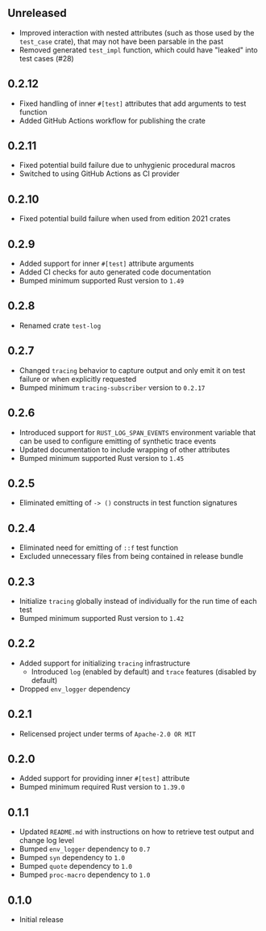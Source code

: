 Unreleased
----------
- Improved interaction with nested attributes (such as those used by the
  `test_case` crate), that may not have been parsable in the past
- Removed generated `test_impl` function, which could have "leaked" into
  test cases (#28)


0.2.12
------
- Fixed handling of inner `#[test]` attributes that add arguments to
  test function
- Added GitHub Actions workflow for publishing the crate


0.2.11
------
- Fixed potential build failure due to unhygienic procedural macros
- Switched to using GitHub Actions as CI provider


0.2.10
------
- Fixed potential build failure when used from edition 2021 crates


0.2.9
-----
- Added support for inner `#[test]` attribute arguments
- Added CI checks for auto generated code documentation
- Bumped minimum supported Rust version to `1.49`


0.2.8
-----
- Renamed crate `test-log`


0.2.7
-----
- Changed `tracing` behavior to capture output and only emit it on test
  failure or when explicitly requested
- Bumped minimum `tracing-subscriber` version to `0.2.17`


0.2.6
-----
- Introduced support for `RUST_LOG_SPAN_EVENTS` environment variable
  that can be used to configure emitting of synthetic trace events
- Updated documentation to include wrapping of other attributes
- Bumped minimum supported Rust version to `1.45`


0.2.5
-----
- Eliminated emitting of `-> ()` constructs in test function signatures


0.2.4
-----
- Eliminated need for emitting of `::f` test function
- Excluded unnecessary files from being contained in release bundle


0.2.3
-----
- Initialize `tracing` globally instead of individually for the run time
  of each test
- Bumped minimum supported Rust version to `1.42`


0.2.2
-----
- Added support for initializing `tracing` infrastructure
  - Introduced `log` (enabled by default) and `trace` features (disabled
    by default)
- Dropped `env_logger` dependency


0.2.1
-----
- Relicensed project under terms of `Apache-2.0 OR MIT`


0.2.0
-----
- Added support for providing inner `#[test]` attribute
- Bumped minimum required Rust version to `1.39.0`


0.1.1
-----
- Updated `README.md` with instructions on how to retrieve test output
  and change log level
- Bumped `env_logger` dependency to `0.7`
- Bumped `syn` dependency to `1.0`
- Bumped `quote` dependency to `1.0`
- Bumped `proc-macro` dependency to `1.0`


0.1.0
-----
- Initial release
